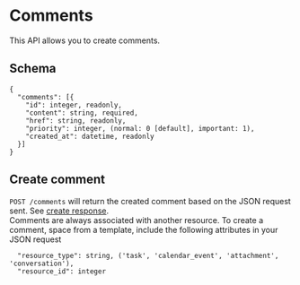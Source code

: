 Comments
========

This API allows you to create comments.

Schema  <a name='schema'></a>
------------
```
{
  "comments": [{
    "id": integer, readonly,
    "content": string, required,
    "href": string, readonly,
    "priority": integer, (normal: 0 [default], important: 1),
    "created_at": datetime, readonly
  }]
}
```


Create comment
-----------
`POST /comments` will return the created comment based on the JSON request sent. See [create response](responses.md#create).   
Comments are always associated with another resource. To create a comment, space from a template, include the following attributes in your JSON request

```
  "resource_type": string, ('task', 'calendar_event', 'attachment', 'conversation'),
  "resource_id": integer
```

